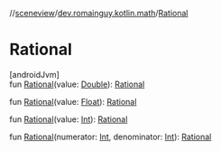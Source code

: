 //[sceneview](../../index.md)/[dev.romainguy.kotlin.math](index.md)/[Rational](-rational.md)

# Rational

[androidJvm]\
fun [Rational](-rational.md)(value: [Double](https://kotlinlang.org/api/latest/jvm/stdlib/kotlin/-double/index.html)): [Rational](-rational/index.md)

fun [Rational](-rational.md)(value: [Float](https://kotlinlang.org/api/latest/jvm/stdlib/kotlin/-float/index.html)): [Rational](-rational/index.md)

fun [Rational](-rational.md)(value: [Int](https://kotlinlang.org/api/latest/jvm/stdlib/kotlin/-int/index.html)): [Rational](-rational/index.md)

fun [Rational](-rational.md)(numerator: [Int](https://kotlinlang.org/api/latest/jvm/stdlib/kotlin/-int/index.html), denominator: [Int](https://kotlinlang.org/api/latest/jvm/stdlib/kotlin/-int/index.html)): [Rational](-rational/index.md)
